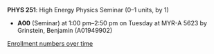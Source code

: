 **PHYS 251**: High Energy Physics Seminar (0–1 units, by 1)

- **A00** (Seminar) at 1:00 pm–2:50 pm on Tuesday at MYR-A 5623 by Grinstein, Benjamin (A01949902)

[Enrollment numbers over time](./PHYS251.tsv)
